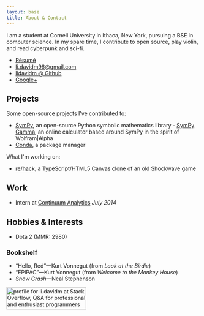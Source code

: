 ```yaml
---
layout: base
title: About & Contact
---
```


I am a student at Cornell University in Ithaca, New York, pursuing a BSE in
computer science. In my spare time, I contribute to open source, play
violin, and read cyberpunk and sci-fi.

- [Résumé](/assets/resume.pdf)
- [li.davidm96@gmail.com](mailto:li.davidm96@gmail.com)
- [lidavidm @ Github](https://github.com/lidavidm)
- [Google+](https://plus.google.com/+DavidLi96)

## Projects

Some open-source projects I’ve contributed to:

- [SymPy](http://sympy.org), an open-source Python symbolic mathematics
  library
      - [SymPy Gamma](http://sympygamma.com), an online calculator based around
        SymPy in the spirit of Wolfram|Alpha
- [Conda](http://conda.pydata.org/), a package manager

What I'm working on:

- [re/hack](https://github.com/lidavidm/rehack), a TypeScript/HTML5 Canvas
  clone of an old Shockwave game

## Work

- Intern at [Continuum Analytics](http://continuum.io) *July 2014*

## Hobbies & Interests

- Dota 2 (MMR: 2980)

### Bookshelf

- “Hello, Red”—Kurt Vonnegut (from *Look at the Birdie*)
- “EPIPAC”—Kurt Vonnegut (from *Welcome to the Monkey House*)
- *Snow Crash*—Neal Stephenson

<a href="http://stackoverflow.com/users/262727/li-davidm">
<img src="http://stackoverflow.com/users/flair/262727.png?theme=clean" width="208" height="58" alt="profile for li.davidm at Stack Overflow, Q&amp;A for professional and enthusiast programmers" title="profile for li.davidm at Stack Overflow, Q&amp;A for professional and enthusiast programmers">
</a>

